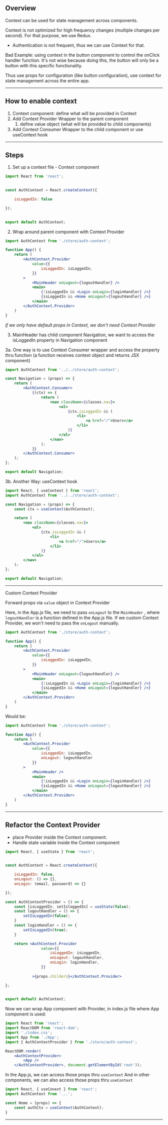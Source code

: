 ## Overview
Context can be used for state management across components.

Context is not optimized for high frequency changes (multiple changes per second). For that purpose, we use Redux.
- Authentication is not frequent, thus we can use Context for that.

Bad Example: using context in the button component to control the onClick handler function. It's not wise because doing this, the button will only be a button with this specific functionality.

Thus use props for configuration (like button configuration), use context for state management across the entire app.

-----
## How to enable context
1. Context component: define what will be provided in Context
2. Add Context Provider Wrapper to the parent component
	1. define value object (what will be provided to child components)
3. Add Context Consumer Wrapper to the child component or use useContext hook

------
## Steps
1. Set up a context file - Context component
```js
import React from 'react';

  
const AuthContext = React.createContext({

	isLoggedIn: false

});
  

export default AuthContext;
```

2. Wrap around parent component with Context Provider
```jsx
import AuthContext from './store/auth-context';

function App() {
	return (
		<AuthContext.Provider
			value={{
				isLoggedIn: isLoggedIn,
			}}	
		>
			<MainHeader onLogout={logoutHandler} />
			<main>
				{!isLoggedIn && <Login onLogin={loginHandler} />}
				{isLoggedIn && <Home onLogout={logoutHandler} />}
			</main>
		</AuthContext.Provider>
	)
}
```
*if we only have default props in Context, we don't need Context Provider*

3. MainHeader has child component Navigation, we want to access the isLoggedIn property in Navigation component

3a. One way is to use Context Consumer wrapper and access the property thru function (a function receives context object and returns JSX component)
```jsx
import AuthContext from '../../store/auth-context';

const Navigation = (props) => {
	return (
		<AuthContext.Consumer>
			{(ctx) => {
				return (
					<nav className={classes.nav}>
						<ul>
							{ctx.isLoggedIn && (
								<li>
									<a href="/">Users</a>
								</li>
							)}
						</ul>
					</nav>
				);
			}}
		</AuthContext.Consumer>
	);
};

export default Navigation;
```

3b. Another Way: useContext hook
```jsx
import React, { useContext } from 'react';
import AuthContext from '../../store/auth-context';

const Navigation = (props) => {
	const ctx = useContext(AuthContext);

	return (
		<nav className={classes.nav}>
			<ul>
				{ctx.isLoggedIn && (
					<li>
						<a href="/">Users</a>
					</li>
				)}
			</ul>
		</nav>
	);
};

export default Navigation;
```

---
Custom Context Provider

Forward props via `value` object in Context Provider

Here, in the App.js file, we need to pass `onLogout` to the `MainHeader` , where `logoutHandler` is a function defined in the App.js file.
If we custom Context Provider, we won't need to pass the `onLogout` manually.
```jsx
import AuthContext from './store/auth-context';

function App() {
	return (
		<AuthContext.Provider
			value={{
				isLoggedIn: isLoggedIn,
			}}	
		>
			<MainHeader onLogout={logoutHandler} />
			<main>
				{!isLoggedIn && <Login onLogin={loginHandler} />}
				{isLoggedIn && <Home onLogout={logoutHandler} />}
			</main>
		</AuthContext.Provider>
	)
}
```
Would be:
```jsx
import AuthContext from './store/auth-context';

function App() {
	return (
		<AuthContext.Provider
			value={{
				isLoggedIn: isLoggedIn,
				onLogout: logoutHandler
			}}	
		>
			<MainHeader />
			<main>
				{!isLoggedIn && <Login onLogin={loginHandler} />}
				{isLoggedIn && <Home onLogout={logoutHandler} />}
			</main>
		</AuthContext.Provider>
	)
}
```

-----
## Refactor the Context Provider
- place Provider inside the Context component. 
- Handle state variable inside the Context component
```jsx
import React, { useState } from 'react';

  
const AuthContext = React.createContext({

	isLoggedIn: false,
	onLogout: () => {},
	onLogin: (email, password) => {}

});

const AuthContextProvider = () => {
	const [isLoggedIn, setIsloggedIn] = useState(false);
	const logoutHandler = () => {
		setIsLoggedIn(false);
	}
	const loginHandler = () => {
		setIsLoggedIn(true);
	}

	return <AuthContext.Provider
				value={{
					isLoggedIn: isLoggedIn,
					onLogout: logoutHandler,
					onLogin: loginHandler,
				}}
	
			>{props.childern}</AuthContext.Provider>

};
  

export default AuthContext;
```

Now we can wrap App component with Provider, in index.js file where App component is used:
```jsx
import React from 'react';
import ReactDOM from 'react-dom';
import './index.css';
import App from './App'; 
import { AuthContextProvider } from './store/auth-context';

ReactDOM.render(
	<AuthContextProvider>
		<App />
	</AuthContextProvider>, document.getElementById('root'));
```

In the App.js, we can access those props thru `useContext` 
And in other components, we can also access those props thru `useContext`

```jsx
import React, { useConext } from 'react';
import AuthContext from '...';

const Home = (props) => {
	const authCtx = useContext(AuthContext);
}
```


----
